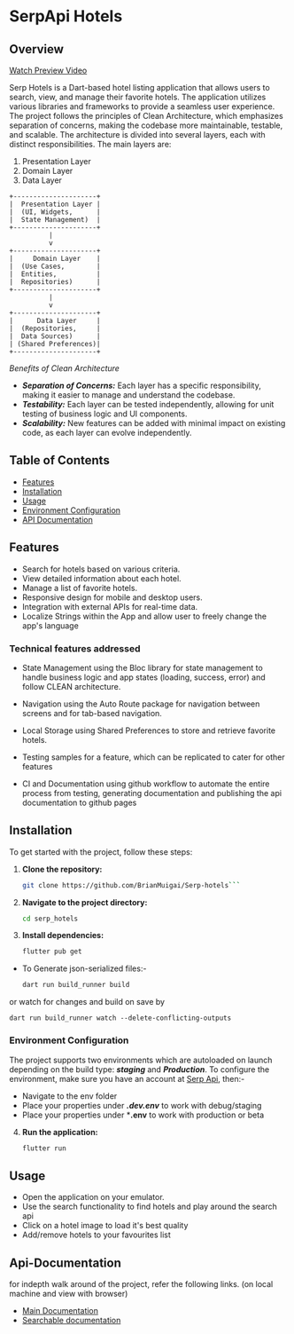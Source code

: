 # SerpApi Hotels

## Overview

[Watch Preview Video](serp-hotels-preview.mp4)

Serp Hotels is a Dart-based hotel listing application that allows users to search, view, and manage their favorite hotels. The application utilizes various libraries and frameworks to provide a seamless user experience.
The project follows the principles of Clean Architecture, which emphasizes separation of concerns, making the codebase more maintainable, testable, and scalable. The architecture is divided into several layers, each with distinct responsibilities. The main layers are:

1. Presentation Layer
2. Domain Layer
3. Data Layer

```
+---------------------+
|  Presentation Layer |
|  (UI, Widgets,      |
|  State Management)  |
+---------------------+
          |
          v
+---------------------+
|     Domain Layer    |
|  (Use Cases,        |
|  Entities,          |
|  Repositories)      |
+---------------------+
          |
          v
+---------------------+
|      Data Layer     |
|  (Repositories,     |
|  Data Sources)      |
| (Shared Preferences)|
+---------------------+
```

*Benefits of Clean Architecture*

- ***Separation of Concerns:*** Each layer has a specific responsibility, making it easier to manage and understand the codebase.
- ***Testability:*** Each layer can be tested independently, allowing for unit testing of business logic and UI components.
- ***Scalability:*** New features can be added with minimal impact on existing code, as each layer can evolve independently.

## Table of Contents

- [Features](#features)
- [Installation](#installation)
- [Usage](#usage)
- [Environment Configuration](#environment-configuration)
- [API Documentation](#api-documentation)

## Features

- Search for hotels based on various criteria.
- View detailed information about each hotel.
- Manage a list of favorite hotels.
- Responsive design for mobile and desktop users.
- Integration with external APIs for real-time data.
- Localize Strings within the App and allow user to freely change the app's language

### Technical features addressed

- State Management using the Bloc library for state management to handle business logic and app states (loading, success, error) and follow CLEAN architecture.

- Navigation using the Auto Route package for navigation between screens and for tab-based navigation.

- Local Storage using Shared Preferences to store and retrieve favorite hotels.

- Testing samples for a feature, which can be replicated to cater for other features

- CI and Documentation using github workflow to automate the entire process from testing, generating documentation and publishing the api documentation to github pages

## Installation

To get started with the project, follow these steps:

1. **Clone the repository:**

   ```bash
   git clone https://github.com/BrianMuigai/Serp-hotels```

2. **Navigate to the project directory:**

    ```bash
    cd serp_hotels

3. **Install dependencies:**

    ```bash
    flutter pub get

- To Generate json-serialized files:- 

    ```bash
    dart run build_runner build

or watch for changes and build on save by

    dart run build_runner watch --delete-conflicting-outputs
    

### Environment Configuration

The project supports two environments which are autoloaded on launch depending on the build type: ***staging*** and ***Production***. To configure the environment, make sure you have an account at [Serp Api](https://serpapi.com/), then:-

- Navigate to the env folder
- Place your properties under ***.dev.env*** to work with debug/staging
- Place your properties under ***.env** to work with production or beta

4. **Run the application:**

    ```bash
    flutter run

## Usage

- Open the application on your emulator.
- Use the search functionality to find hotels and play around the search api
- Click on a hotel image to load it's best quality
- Add/remove hotels to your favourites list

## Api-Documentation

for indepth walk around of the project, refer the following links. (on local machine and view with browser)

- [Main Documentation](doc/api/index.html)
- [Searchable documentation](doc/api/search.html)
